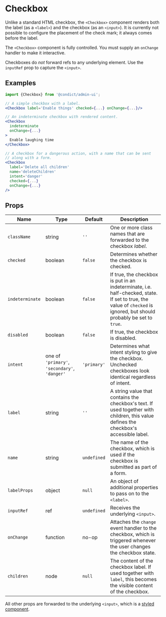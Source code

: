 # Checkbox

Unlike a standard HTML checkbox, the `<Checkbox>` component renders both the label (as a `<label>`) and the checkbox (as an `<input>`). It is currently not possible to configure the placement of the check mark; it always comes before the label.

The `<Checkbox>` component is fully controlled. You must supply an `onChange` handler to make it interactive.

Checkboxes do _not_ forward refs to any underlying element. Use the `inputRef` prop to capture the `<input>`.

## Examples

```jsx
import {Checkbox} from '@condict/admin-ui';

// A simple checkbox with a label.
<Checkbox label='Enable things' checked={...} onChange={...}/>

// An indeterminate checkbox with rendered content.
<Checkbox
  indeterminate
  onChange={...}
>
  Enable laughing time
</Checkbox>

// A checkbox for a dangerous action, with a name that can be sent
// along with a form.
<Checkbox
  label='Delete all children'
  name='deleteChildren'
  intent='danger'
  checked={...}
  onChange={...}
/>
```

## Props

| Name | Type | Default | Description |
| --- | --- | --- | --- |
| `className` | string | `''` | One or more class names that are forwarded to the checkbox _label_. |
| `checked` | boolean | `false` | Determines whether the checkbox is checked. |
| `indeterminate` | boolean | `false` | If true, the checkbox is put in an indeterminate, i.e. half-checked, state. If set to true, the value of `checked` is ignored, but should probably be set to `true`. |
| `disabled` | boolean | `false` | If true, the checkbox is disabled. |
| `intent` | one of `'primary'`, `'secondary'`, `'danger'` | `'primary'` | Determines what intent styling to give the checkbox. Unchecked checkboxes look identical regardless of intent. |
| `label` | string | `''` | A string value that contains the checkbox's text. If used together with children, this value defines the checkbox's accessible label. |
| `name` | string | `undefined` | The name of the checkbox, which is used if the checkbox is submitted as part of a form. |
| `labelProps` | object | `null` | An object of additional properties to pass on to the `<label>`. |
| `inputRef` | ref | `undefined` | Receives the underlying `<input>`. |
| `onChange` | function | no-op | Attaches the `change` event handler to the checkbox, which is triggered whenever the user changes the checkbox state. |
| `children` | node | `null` | The content of the checkbox label. If used together with `label`, this becomes the visible content of the checkbox. |

All other props are forwarded to the underlying `<input>`, which is a [styled component][styled-components].

[styled-components]: https://www.styled-components.com/
